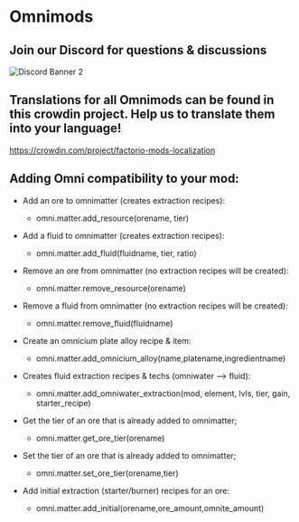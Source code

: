 # Omnimods

## Join our Discord for questions & discussions
![Discord Banner 2](https://discordapp.com/api/guilds/351216213327609858/widget.png?style=banner2)

## Translations for all Omnimods can be found in this crowdin project. Help us to translate them into your language!
https://crowdin.com/project/factorio-mods-localization

## Adding Omni compatibility to your mod:

- Add an ore to omnimatter (creates extraction recipes):
  - omni.matter.add_resource(orename, tier)

- Add a fluid to omnimatter (creates extraction recipes):
  - omni.matter.add_fluid(fluidname, tier, ratio)
  
- Remove an ore from omnimatter (no extraction recipes will be created):
  - omni.matter.remove_resource(orename)

- Remove a fluid from omnimatter (no extraction recipes will be created):
  - omni.matter.remove_fluid(fluidname)

- Create an omnicium plate alloy recipe & item:
  - omni.matter.add_omnicium_alloy(name,platename,ingredientname)
  
- Creates fluid extraction recipes & techs (omniwater --> fluid):
  - omni.matter.add_omniwater_extraction(mod, element, lvls, tier, gain, starter_recipe)

- Get the tier of an ore that is already added to omnimatter;
  - omni.matter.get_ore_tier(orename)

- Set the tier of an ore that is already added to omnimatter;
  - omni.matter.set_ore_tier(orename,tier)

- Add initial extraction (starter/burner) recipes for an ore:
  - omni.matter.add_initial(orename,ore_amount,omnite_amount)
